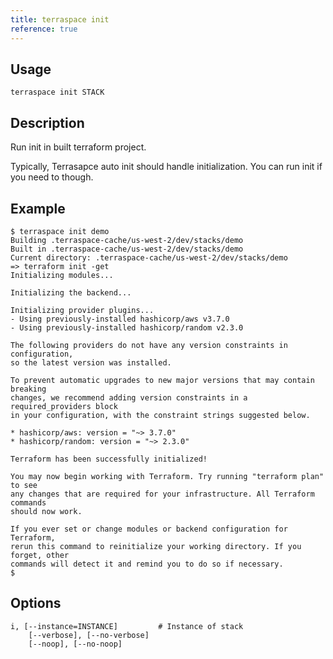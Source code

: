 ```yaml
---
title: terraspace init
reference: true
---
```


## Usage

    terraspace init STACK

## Description

Run init in built terraform project.

Typically, Terrasapce auto init should handle initialization. You can run init if you need to though.

## Example

    $ terraspace init demo
    Building .terraspace-cache/us-west-2/dev/stacks/demo
    Built in .terraspace-cache/us-west-2/dev/stacks/demo
    Current directory: .terraspace-cache/us-west-2/dev/stacks/demo
    => terraform init -get
    Initializing modules...

    Initializing the backend...

    Initializing provider plugins...
    - Using previously-installed hashicorp/aws v3.7.0
    - Using previously-installed hashicorp/random v2.3.0

    The following providers do not have any version constraints in configuration,
    so the latest version was installed.

    To prevent automatic upgrades to new major versions that may contain breaking
    changes, we recommend adding version constraints in a required_providers block
    in your configuration, with the constraint strings suggested below.

    * hashicorp/aws: version = "~> 3.7.0"
    * hashicorp/random: version = "~> 2.3.0"

    Terraform has been successfully initialized!

    You may now begin working with Terraform. Try running "terraform plan" to see
    any changes that are required for your infrastructure. All Terraform commands
    should now work.

    If you ever set or change modules or backend configuration for Terraform,
    rerun this command to reinitialize your working directory. If you forget, other
    commands will detect it and remind you to do so if necessary.
    $


## Options

```
i, [--instance=INSTANCE]         # Instance of stack
    [--verbose], [--no-verbose]  
    [--noop], [--no-noop]        
```

